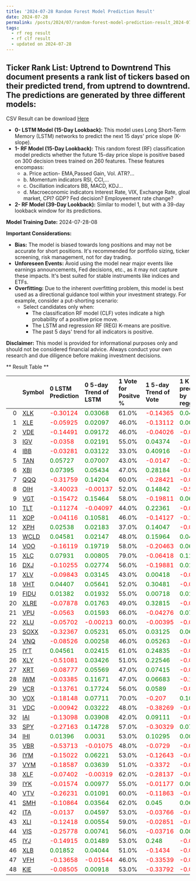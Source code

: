 ```yaml
---
title: '2024-07-28 Random Forest Model Prediction Result'
date: 2024-07-28
permalink: /posts/2024/07/random-forest-model-prediction-result_2024-07-28_08/
tags:
  - rf reg result
  - rf clf result
  - updated on 2024-07-28
---
```

## Ticker Rank List: Uptrend to Downtrend This document presents a rank list of tickers based on their predicted trend, from uptrend to downtrend. The predictions are generated by three different models:
 CSV Result can be download [ Here ](https://cliffordhu.github.io/images/2024-07-28-random-forest-model-prediction-result_2024-07-28_08.csv) 

* **0- LSTM Model (15-Day Lookback):** This model uses Long Short-Term Memory (LSTM) networks to predict the next 15 days' price slope (K-slope). 
* **1- RF Model (15-Day Lookback):** This random forest (RF) classification model predicts whether the future 15-day price slope is positive based on 300 decision trees trained on 260 features. These features encompass: 
     * a. Price action- EMA,Passed Gain, Vol. ATR?...  
     * b. Momentum indicators  RSI, CCI,...  
     * c. Oscillation indicators  BB, MACD, KDJ... 
     * d. Macroeconomic indicators Interest Rate, VIX, Exchange Rate, gloal market, CPI? GDP? Fed decision? Employeement rate change? 
 * **2- RF Model (39-Day Lookback):** Similar to model 1, but with a 39-day lookback window for its predictions. 

 **Model Training Date:** 2024-07-28-08 
 
 **Important Considerations:** 
 
 * **Bias:** The model is biased towards long positions and may not be accurate for short positions. It's recommended for portfolio sizing, ticker screening, risk management, not for day trading.
 * **Unforeseen Events:** Avoid using the model near major events like earnings announcements, Fed decisions, etc., as it may not capture these impacts. It's best suited for stable instruments like indices and ETFs.
 * **Overfitting:** Due to the inherent overfitting problem, this model is best used as a directional guidance tool within your investment strategy. For example, consider a put-shorting scenario:
     * Select candidates only when: 
         * The classification RF model (CLF) votes indicate a high probability of a positive price move.
         * The LSTM and regression RF (REG) K-means are positive. 
         * The past 5 days' trend for all indicators is positive. 
 
 **Disclaimer:** This model is provided for informational purposes only and should not be considered financial advice. Always conduct your own research and due diligence before making investment decisions.



** Result Table **

</details>

|    | Symbol                                                  | 0 LSTM Prediction                            | 0 5-day Trend of LSTM                        | 1 Vote for Positve %   | 1 5-day Trend of Vote                        | 1 K mean predicted by reggresion             | 1 5-day Trend of K mean                      | 2 Vote for Positve %   | 2 5-day Trend of Vote                        | 2 K mean predicted by reggresion             | 2 5-day Trend of K mean                      |   3 LDA Gain Loss dB |        Total | Sector   |   Rank |   Rank Percent |
|---:|:--------------------------------------------------------|:---------------------------------------------|:---------------------------------------------|:-----------------------|:---------------------------------------------|:---------------------------------------------|:---------------------------------------------|:-----------------------|:---------------------------------------------|:---------------------------------------------|:---------------------------------------------|---------------------:|-------------:|:---------|-------:|---------------:|
|  0 | [XLK](https://finance.yahoo.com/quote/XLK/financials)   | <span style="color: red;"> -0.30124 </span>  | <span style="color: green;"> 0.03068 </span> | 61.0%                  | <span style="color: red;"> -0.14365 </span>  | <span style="color: green;"> 0.04176 </span> | <span style="color: red;"> -0.00373 </span>  | 62.0%                  | <span style="color: red;"> -0.21757 </span>  | <span style="color: green;"> 0.03588 </span> | <span style="color: red;"> -0.01235 </span>  |            13.9939   |  16.007      | ETF      |      1 |           0.98 |
|  1 | [XLE](https://finance.yahoo.com/quote/XLE/financials)   | <span style="color: red;"> -0.05925 </span>  | <span style="color: green;"> 0.02097 </span> | 46.0%                  | <span style="color: red;"> -0.13112 </span>  | <span style="color: green;"> 0.00576 </span> | <span style="color: red;"> -0.00108 </span>  | 41.0%                  | <span style="color: red;"> -0.04736 </span>  | <span style="color: green;"> 0.00717 </span> | <span style="color: red;"> -0.00683 </span>  |            13.0812   |  11.7581     | ETF      |      2 |           0.96 |
|  2 | [VDE](https://finance.yahoo.com/quote/VDE/financials)   | <span style="color: red;"> -0.14491 </span>  | <span style="color: green;"> 0.09172 </span> | 46.0%                  | <span style="color: red;"> -0.04026 </span>  | <span style="color: red;"> -0.00411 </span>  | <span style="color: red;"> -0.00619 </span>  | 42.0%                  | <span style="color: red;"> -0.13756 </span>  | <span style="color: red;"> -0.02682 </span>  | <span style="color: red;"> -0.00852 </span>  |            12.5453   |  11.1632     | ETF      |      3 |           0.94 |
|  3 | [IGV](https://finance.yahoo.com/quote/IGV/financials)   | <span style="color: red;"> -0.0358 </span>   | <span style="color: green;"> 0.02191 </span> | 55.0%                  | <span style="color: green;"> 0.04374 </span> | <span style="color: red;"> -0.00519 </span>  | <span style="color: red;"> -0.00238 </span>  | 48.0%                  | <span style="color: red;"> -0.10893 </span>  | <span style="color: green;"> 0.00209 </span> | <span style="color: red;"> -0.0015 </span>   |            10.6614   |  10.9133     | ETF      |      4 |           0.92 |
|  4 | [IBB](https://finance.yahoo.com/quote/IBB/financials)   | <span style="color: red;"> -0.03281 </span>  | <span style="color: green;"> 0.03122 </span> | 33.0%                  | <span style="color: green;"> 0.40916 </span> | <span style="color: red;"> -0.01974 </span>  | <span style="color: green;"> 0.0064 </span>  | 40.0%                  | <span style="color: green;"> 0.40676 </span> | <span style="color: red;"> -0.00716 </span>  | <span style="color: green;"> 0.02179 </span> |            13.524    |  10.7888     | ETF      |      5 |           0.9  |
|  5 | [TAN](https://finance.yahoo.com/quote/TAN/financials)   | <span style="color: green;"> 0.05727 </span> | <span style="color: green;"> 0.07007 </span> | 43.0%                  | <span style="color: red;"> -0.0147 </span>   | <span style="color: red;"> -0.11253 </span>  | <span style="color: red;"> -0.01154 </span>  | 45.0%                  | <span style="color: red;"> -0.05877 </span>  | <span style="color: red;"> -0.12574 </span>  | <span style="color: red;"> -0.00615 </span>  |            11.3592   |  10.2226     | ETF      |      6 |           0.88 |
|  6 | [XBI](https://finance.yahoo.com/quote/XBI/financials)   | <span style="color: green;"> 0.07395 </span> | <span style="color: green;"> 0.05434 </span> | 47.0%                  | <span style="color: green;"> 0.28184 </span> | <span style="color: red;"> -0.07336 </span>  | <span style="color: red;"> -0.00131 </span>  | 48.0%                  | <span style="color: green;"> 0.42746 </span> | <span style="color: red;"> -0.06809 </span>  | <span style="color: green;"> 0.00918 </span> |            10.1818   |   9.67909    | ETF      |      7 |           0.86 |
|  7 | [QQQ](https://finance.yahoo.com/quote/QQQ/financials)   | <span style="color: red;"> -0.31759 </span>  | <span style="color: green;"> 0.14204 </span> | 60.0%                  | <span style="color: red;"> -0.28421 </span>  | <span style="color: red;"> -0.00647 </span>  | <span style="color: red;"> -0.02127 </span>  | 62.0%                  | <span style="color: red;"> -0.18963 </span>  | <span style="color: green;"> 0.03455 </span> | <span style="color: red;"> -0.01512 </span>  |             7.20618  |   9.14142    | ETF      |      8 |           0.84 |
|  8 | [OIH](https://finance.yahoo.com/quote/OIH/financials)   | <span style="color: red;"> -3.40023 </span>  | <span style="color: red;"> -0.00137 </span>  | 52.0%                  | <span style="color: green;"> 0.14842 </span> | <span style="color: red;"> -0.58321 </span>  | <span style="color: red;"> -0.11388 </span>  | 55.0%                  | <span style="color: green;"> 0.06041 </span> | <span style="color: red;"> -0.49348 </span>  | <span style="color: red;"> -0.0444 </span>   |            10.849    |   8.1595     | ETF      |      9 |           0.82 |
|  9 | [VGT](https://finance.yahoo.com/quote/VGT/financials)   | <span style="color: red;"> -0.15472 </span>  | <span style="color: green;"> 0.15464 </span> | 58.0%                  | <span style="color: red;"> -0.19811 </span>  | <span style="color: green;"> 0.06175 </span> | <span style="color: red;"> -0.00094 </span>  | 58.0%                  | <span style="color: red;"> -0.13515 </span>  | <span style="color: green;"> 0.06377 </span> | <span style="color: green;"> 0.00524 </span> |             6.5965   |   7.99128    | ETF      |     10 |           0.8  |
| 10 | [TLT](https://finance.yahoo.com/quote/TLT/financials)   | <span style="color: red;"> -0.11274 </span>  | <span style="color: red;"> -0.04097 </span>  | 44.0%                  | <span style="color: green;"> 0.22361 </span> | <span style="color: red;"> -0.0312 </span>   | <span style="color: green;"> 0.00468 </span> | 43.0%                  | <span style="color: green;"> 0.15722 </span> | <span style="color: red;"> -0.02384 </span>  | <span style="color: green;"> 0.00243 </span> |             8.9972   |   7.63234    | ETF      |     11 |           0.78 |
| 11 | [XOP](https://finance.yahoo.com/quote/XOP/financials)   | <span style="color: red;"> -0.04116 </span>  | <span style="color: green;"> 0.10581 </span> | 46.0%                  | <span style="color: red;"> -0.14127 </span>  | <span style="color: red;"> -0.17205 </span>  | <span style="color: green;"> 0.09192 </span> | 49.0%                  | <span style="color: green;"> 0.00577 </span> | <span style="color: red;"> -0.29112 </span>  | <span style="color: green;"> 0.08889 </span> |             6.4321   |   5.862      | ETF      |     12 |           0.76 |
| 12 | [XPH](https://finance.yahoo.com/quote/XPH/financials)   | <span style="color: green;"> 0.02538 </span> | <span style="color: green;"> 0.02183 </span> | 37.0%                  | <span style="color: green;"> 0.14047 </span> | <span style="color: red;"> -0.0183 </span>   | <span style="color: green;"> 0.00689 </span> | 37.0%                  | <span style="color: green;"> 0.09949 </span> | <span style="color: red;"> -0.01268 </span>  | <span style="color: green;"> 0.00781 </span> |             7.72636  |   5.15566    | ETF      |     13 |           0.73 |
| 13 | [WCLD](https://finance.yahoo.com/quote/WCLD/financials) | <span style="color: green;"> 0.04581 </span> | <span style="color: green;"> 0.02147 </span> | 48.0%                  | <span style="color: green;"> 0.15964 </span> | <span style="color: green;"> 0.04178 </span> | <span style="color: red;"> -0.00115 </span>  | 52.0%                  | <span style="color: green;"> 0.18057 </span> | <span style="color: green;"> 0.03634 </span> | <span style="color: green;"> 0.00298 </span> |             4.60294  |   4.70422    | ETF      |     14 |           0.71 |
| 14 | [VOO](https://finance.yahoo.com/quote/VOO/financials)   | <span style="color: red;"> -0.16119 </span>  | <span style="color: green;"> 0.19719 </span> | 58.0%                  | <span style="color: red;"> -0.20463 </span>  | <span style="color: green;"> 0.06359 </span> | <span style="color: green;"> 0.0158 </span>  | 61.0%                  | <span style="color: red;"> -0.2117 </span>   | <span style="color: green;"> 0.09735 </span> | <span style="color: green;"> 0.02245 </span> |             2.7594   |   4.48251    | ETF      |     15 |           0.69 |
| 15 | [XLC](https://finance.yahoo.com/quote/XLC/financials)   | <span style="color: green;"> 0.07931 </span> | <span style="color: green;"> 0.00805 </span> | 79.0%                  | <span style="color: red;"> -0.06418 </span>  | <span style="color: green;"> 0.11741 </span> | <span style="color: green;"> 0.00023 </span> | 74.0%                  | <span style="color: red;"> -0.13147 </span>  | <span style="color: green;"> 0.11558 </span> | <span style="color: green;"> 0.00624 </span> |            -1.61119  |   3.82704    | ETF      |     16 |           0.67 |
| 16 | [DXJ](https://finance.yahoo.com/quote/DXJ/financials)   | <span style="color: red;"> -0.10255 </span>  | <span style="color: green;"> 0.02774 </span> | 56.0%                  | <span style="color: red;"> -0.19881 </span>  | <span style="color: green;"> 0.0199 </span>  | <span style="color: red;"> -0.0019 </span>   | 61.0%                  | <span style="color: red;"> -0.11442 </span>  | <span style="color: green;"> 0.01108 </span> | <span style="color: red;"> -0.00059 </span>  |             1.79334  |   3.36673    | ETF      |     17 |           0.65 |
| 17 | [XLV](https://finance.yahoo.com/quote/XLV/financials)   | <span style="color: red;"> -0.09843 </span>  | <span style="color: green;"> 0.03145 </span> | 43.0%                  | <span style="color: green;"> 0.00418 </span> | <span style="color: red;"> -0.02941 </span>  | <span style="color: green;"> 0.00343 </span> | 51.0%                  | <span style="color: green;"> 0.02032 </span> | <span style="color: red;"> -0.03572 </span>  | <span style="color: green;"> 0.00127 </span> |             3.96716  |   3.33077    | ETF      |     18 |           0.63 |
| 18 | [VHT](https://finance.yahoo.com/quote/VHT/financials)   | <span style="color: green;"> 0.04407 </span> | <span style="color: green;"> 0.05641 </span> | 52.0%                  | <span style="color: green;"> 0.30481 </span> | <span style="color: red;"> -0.03721 </span>  | <span style="color: green;"> 0.00663 </span> | 53.0%                  | <span style="color: green;"> 0.2806 </span>  | <span style="color: red;"> -0.03878 </span>  | <span style="color: green;"> 0.01308 </span> |             2.28585  |   2.82472    | ETF      |     19 |           0.61 |
| 19 | [FIDU](https://finance.yahoo.com/quote/FIDU/financials) | <span style="color: green;"> 0.01382 </span> | <span style="color: green;"> 0.01932 </span> | 55.0%                  | <span style="color: green;"> 0.00718 </span> | <span style="color: green;"> 0.01976 </span> | <span style="color: red;"> -0.00095 </span>  | 55.0%                  | <span style="color: red;"> -0.03865 </span>  | <span style="color: green;"> 0.00877 </span> | <span style="color: red;"> -0.00046 </span>  |             0.767552 |   1.69861    | ETF      |     20 |           0.59 |
| 20 | [XLRE](https://finance.yahoo.com/quote/XLRE/financials) | <span style="color: red;"> -0.07878 </span>  | <span style="color: green;"> 0.01763 </span> | 49.0%                  | <span style="color: green;"> 0.32815 </span> | <span style="color: red;"> -0.03186 </span>  | <span style="color: red;"> -0.01147 </span>  | 52.0%                  | <span style="color: green;"> 0.2554 </span>  | <span style="color: red;"> -0.04387 </span>  | <span style="color: red;"> -0.01353 </span>  |             1.52221  |   1.56567    | ETF      |     21 |           0.57 |
| 21 | [VPU](https://finance.yahoo.com/quote/VPU/financials)   | <span style="color: red;"> -0.0563 </span>   | <span style="color: green;"> 0.01593 </span> | 66.0%                  | <span style="color: red;"> -0.04276 </span>  | <span style="color: green;"> 0.07633 </span> | <span style="color: green;"> 0.0055 </span>  | 65.0%                  | <span style="color: red;"> -0.01104 </span>  | <span style="color: green;"> 0.08646 </span> | <span style="color: red;"> -0.00239 </span>  |            -1.48728  |   1.53425    | ETF      |     22 |           0.55 |
| 22 | [XLU](https://finance.yahoo.com/quote/XLU/financials)   | <span style="color: red;"> -0.05702 </span>  | <span style="color: red;"> -0.00213 </span>  | 60.0%                  | <span style="color: red;"> -0.00395 </span>  | <span style="color: red;"> -0.08797 </span>  | <span style="color: red;"> -0.0197 </span>   | 59.0%                  | <span style="color: red;"> -0.08328 </span>  | <span style="color: red;"> -0.09102 </span>  | <span style="color: red;"> -0.02037 </span>  |            -1.80708  |  -0.00232855 | ETF      |     23 |           0.53 |
| 23 | [SOXX](https://finance.yahoo.com/quote/SOXX/financials) | <span style="color: red;"> -0.32367 </span>  | <span style="color: green;"> 0.05231 </span> | 65.0%                  | <span style="color: green;"> 0.03125 </span> | <span style="color: green;"> 0.06598 </span> | <span style="color: red;"> -0.00047 </span>  | 66.0%                  | <span style="color: red;"> -0.04165 </span>  | <span style="color: green;"> 0.05072 </span> | <span style="color: red;"> -0.00203 </span>  |            -2.81245  |  -0.0197048  | ETF      |     24 |           0.51 |
| 24 | [VNQ](https://finance.yahoo.com/quote/VNQ/financials)   | <span style="color: red;"> -0.08526 </span>  | <span style="color: green;"> 0.00258 </span> | 46.0%                  | <span style="color: green;"> 0.05263 </span> | <span style="color: red;"> -0.0572 </span>   | <span style="color: red;"> -0.00903 </span>  | 48.0%                  | <span style="color: green;"> 0.20705 </span> | <span style="color: red;"> -0.0781 </span>   | <span style="color: red;"> -0.02263 </span>  |             0.203595 |  -0.472272   | ETF      |     25 |           0.49 |
| 25 | [IYT](https://finance.yahoo.com/quote/IYT/financials)   | <span style="color: green;"> 0.04561 </span> | <span style="color: green;"> 0.02415 </span> | 61.0%                  | <span style="color: green;"> 0.24835 </span> | <span style="color: red;"> -0.00391 </span>  | <span style="color: green;"> 0.00027 </span> | 62.0%                  | <span style="color: green;"> 0.15834 </span> | <span style="color: red;"> -0.0096 </span>   | <span style="color: green;"> 0.00035 </span> |            -4.07858  |  -1.71331    | ETF      |     26 |           0.47 |
| 26 | [XLY](https://finance.yahoo.com/quote/XLY/financials)   | <span style="color: red;"> -0.51081 </span>  | <span style="color: green;"> 0.03426 </span> | 51.0%                  | <span style="color: green;"> 0.22546 </span> | <span style="color: red;"> -0.05131 </span>  | <span style="color: green;"> 0.00653 </span> | 49.0%                  | <span style="color: green;"> 0.13367 </span> | <span style="color: red;"> -0.02611 </span>  | <span style="color: green;"> 0.01497 </span> |            -1.51333  |  -2.01948    | ETF      |     27 |           0.45 |
| 27 | [XRT](https://finance.yahoo.com/quote/XRT/financials)   | <span style="color: red;"> -0.08777 </span>  | <span style="color: green;"> 0.05569 </span> | 47.0%                  | <span style="color: green;"> 0.07415 </span> | <span style="color: red;"> -0.02626 </span>  | <span style="color: red;"> -0.00254 </span>  | 47.0%                  | <span style="color: green;"> 0.10649 </span> | <span style="color: red;"> -0.02804 </span>  | <span style="color: red;"> -0.00078 </span>  |            -1.46655  |  -2.09941    | ETF      |     28 |           0.43 |
| 28 | [IWM](https://finance.yahoo.com/quote/IWM/financials)   | <span style="color: red;"> -0.03385 </span>  | <span style="color: green;"> 0.11671 </span> | 47.0%                  | <span style="color: green;"> 0.06683 </span> | <span style="color: red;"> -0.14493 </span>  | <span style="color: red;"> -0.0112 </span>   | 40.0%                  | <span style="color: green;"> 0.03583 </span> | <span style="color: red;"> -0.10781 </span>  | <span style="color: green;"> 0.00839 </span> |            -1.28567  |  -2.61493    | ETF      |     29 |           0.41 |
| 29 | [VCR](https://finance.yahoo.com/quote/VCR/financials)   | <span style="color: red;"> -0.13761 </span>  | <span style="color: green;"> 0.17724 </span> | 56.0%                  | <span style="color: green;"> 0.0589 </span>  | <span style="color: red;"> -0.0715 </span>   | <span style="color: green;"> 0.00723 </span> | 56.0%                  | <span style="color: green;"> 0.07038 </span> | <span style="color: red;"> -0.04226 </span>  | <span style="color: green;"> 0.0051 </span>  |            -4.02058  |  -3.00684    | ETF      |     30 |           0.39 |
| 30 | [VOX](https://finance.yahoo.com/quote/VOX/financials)   | <span style="color: red;"> -0.18148 </span>  | <span style="color: green;"> 0.07711 </span> | 70.0%                  | <span style="color: red;"> -0.207 </span>    | <span style="color: green;"> 0.10225 </span> | <span style="color: red;"> -0.00697 </span>  | 71.0%                  | <span style="color: red;"> -0.08672 </span>  | <span style="color: green;"> 0.12356 </span> | <span style="color: red;"> -0.00946 </span>  |            -7.01264  |  -3.07336    | ETF      |     31 |           0.37 |
| 31 | [VDC](https://finance.yahoo.com/quote/VDC/financials)   | <span style="color: red;"> -0.00942 </span>  | <span style="color: green;"> 0.03222 </span> | 48.0%                  | <span style="color: red;"> -0.38269 </span>  | <span style="color: red;"> -0.01644 </span>  | <span style="color: green;"> 0.00033 </span> | 57.0%                  | <span style="color: red;"> -0.13555 </span>  | <span style="color: red;"> -0.00669 </span>  | <span style="color: green;"> 0.0027 </span>  |            -4.29664  |  -3.81682    | ETF      |     32 |           0.35 |
| 32 | [IAI](https://finance.yahoo.com/quote/IAI/financials)   | <span style="color: red;"> -0.13098 </span>  | <span style="color: green;"> 0.03908 </span> | 42.0%                  | <span style="color: green;"> 0.09111 </span> | <span style="color: red;"> -0.05707 </span>  | <span style="color: red;"> -0.00427 </span>  | 46.0%                  | <span style="color: green;"> 0.17618 </span> | <span style="color: red;"> -0.06196 </span>  | <span style="color: red;"> -0.0018 </span>   |            -2.64395  |  -3.96378    | ETF      |     33 |           0.33 |
| 33 | [SPY](https://finance.yahoo.com/quote/SPY/financials)   | <span style="color: red;"> -0.27163 </span>  | <span style="color: green;"> 0.14728 </span> | 57.0%                  | <span style="color: red;"> -0.30329 </span>  | <span style="color: green;"> 0.07721 </span> | <span style="color: green;"> 0.03671 </span> | 54.0%                  | <span style="color: red;"> -0.30048 </span>  | <span style="color: green;"> 0.05992 </span> | <span style="color: green;"> 0.01569 </span> |            -5.35567  |  -4.5633     | ETF      |     34 |           0.31 |
| 34 | [IHI](https://finance.yahoo.com/quote/IHI/financials)   | <span style="color: green;"> 0.01396 </span> | <span style="color: green;"> 0.0031 </span>  | 53.0%                  | <span style="color: green;"> 0.10295 </span> | <span style="color: green;"> 0.00287 </span> | <span style="color: green;"> 0.00143 </span> | 56.0%                  | <span style="color: green;"> 0.30089 </span> | <span style="color: red;"> -0.01059 </span>  | <span style="color: red;"> -0.00122 </span>  |            -6.64638  |  -5.68708    | ETF      |     35 |           0.29 |
| 35 | [VBR](https://finance.yahoo.com/quote/VBR/financials)   | <span style="color: red;"> -0.53713 </span>  | <span style="color: red;"> -0.01075 </span>  | 48.0%                  | <span style="color: red;"> -0.0729 </span>   | <span style="color: red;"> -0.06119 </span>  | <span style="color: red;"> -0.00988 </span>  | 50.0%                  | <span style="color: red;"> -0.15135 </span>  | <span style="color: red;"> -0.05937 </span>  | <span style="color: red;"> -0.01183 </span>  |            -4.97822  |  -5.73441    | ETF      |     36 |           0.27 |
| 36 | [IYM](https://finance.yahoo.com/quote/IYM/financials)   | <span style="color: red;"> -0.15022 </span>  | <span style="color: green;"> 0.06221 </span> | 53.0%                  | <span style="color: red;"> -0.12643 </span>  | <span style="color: red;"> -0.04383 </span>  | <span style="color: red;"> -0.00977 </span>  | 56.0%                  | <span style="color: red;"> -0.1246 </span>   | <span style="color: red;"> -0.03162 </span>  | <span style="color: red;"> -0.01368 </span>  |            -7.47715  |  -6.79795    | ETF      |     37 |           0.24 |
| 37 | [VYM](https://finance.yahoo.com/quote/VYM/financials)   | <span style="color: red;"> -0.18587 </span>  | <span style="color: green;"> 0.03639 </span> | 51.0%                  | <span style="color: red;"> -0.3372 </span>   | <span style="color: red;"> -0.02294 </span>  | <span style="color: red;"> -0.00242 </span>  | 50.0%                  | <span style="color: red;"> -0.25145 </span>  | <span style="color: red;"> -0.00935 </span>  | <span style="color: red;"> -0.00066 </span>  |            -7.16698  |  -7.21548    | ETF      |     38 |           0.22 |
| 38 | [XLF](https://finance.yahoo.com/quote/XLF/financials)   | <span style="color: red;"> -0.07402 </span>  | <span style="color: red;"> -0.00319 </span>  | 62.0%                  | <span style="color: red;"> -0.28137 </span>  | <span style="color: red;"> -0.0181 </span>   | <span style="color: green;"> 0.00219 </span> | 63.0%                  | <span style="color: red;"> -0.25467 </span>  | <span style="color: red;"> -0.02238 </span>  | <span style="color: red;"> -0.00178 </span>  |           -10.0851   |  -7.58142    | ETF      |     39 |           0.2  |
| 39 | [IYK](https://finance.yahoo.com/quote/IYK/financials)   | <span style="color: red;"> -0.01574 </span>  | <span style="color: green;"> 0.00977 </span> | 55.0%                  | <span style="color: red;"> -0.01177 </span>  | <span style="color: green;"> 0.00048 </span> | <span style="color: red;"> -0.00247 </span>  | 56.0%                  | <span style="color: red;"> -0.0687 </span>   | <span style="color: red;"> -0.00541 </span>  | <span style="color: red;"> -0.00287 </span>  |            -8.87727  |  -7.77371    | ETF      |     40 |           0.18 |
| 40 | [VTV](https://finance.yahoo.com/quote/VTV/financials)   | <span style="color: red;"> -0.26231 </span>  | <span style="color: green;"> 0.01091 </span> | 60.0%                  | <span style="color: red;"> -0.11863 </span>  | <span style="color: red;"> -0.01831 </span>  | <span style="color: green;"> 0.00319 </span> | 57.0%                  | <span style="color: red;"> -0.2294 </span>   | <span style="color: red;"> -0.0014 </span>   | <span style="color: green;"> 0.00059 </span> |            -9.50439  |  -8.08714    | ETF      |     41 |           0.16 |
| 41 | [SMH](https://finance.yahoo.com/quote/SMH/financials)   | <span style="color: red;"> -0.10864 </span>  | <span style="color: green;"> 0.03564 </span> | 62.0%                  | <span style="color: green;"> 0.045 </span>   | <span style="color: green;"> 0.06187 </span> | <span style="color: red;"> -0.0104 </span>   | 62.0%                  | <span style="color: green;"> 0.03303 </span> | <span style="color: green;"> 0.11348 </span> | <span style="color: red;"> -0.00427 </span>  |           -10.9519   |  -8.66269    | ETF      |     42 |           0.14 |
| 42 | [ITA](https://finance.yahoo.com/quote/ITA/financials)   | <span style="color: red;"> -0.0137 </span>   | <span style="color: green;"> 0.04597 </span> | 53.0%                  | <span style="color: red;"> -0.03766 </span>  | <span style="color: red;"> -0.05328 </span>  | <span style="color: red;"> -0.00649 </span>  | 51.0%                  | <span style="color: green;"> 0.05 </span>    | <span style="color: red;"> -0.0354 </span>   | <span style="color: green;"> 0.00335 </span> |            -9.75097  |  -9.37183    | ETF      |     43 |           0.12 |
| 43 | [XLI](https://finance.yahoo.com/quote/XLI/financials)   | <span style="color: red;"> -0.12418 </span>  | <span style="color: green;"> 0.00554 </span> | 59.0%                  | <span style="color: red;"> -0.02851 </span>  | <span style="color: red;"> -0.00328 </span>  | <span style="color: green;"> 0.00349 </span> | 57.0%                  | <span style="color: green;"> 0.01295 </span> | <span style="color: red;"> -0.0022 </span>   | <span style="color: green;"> 0.00655 </span> |           -11.2222   |  -9.82753    | ETF      |     44 |           0.1  |
| 44 | [VIS](https://finance.yahoo.com/quote/VIS/financials)   | <span style="color: red;"> -0.25778 </span>  | <span style="color: green;"> 0.00741 </span> | 56.0%                  | <span style="color: red;"> -0.03716 </span>  | <span style="color: green;"> 0.00323 </span> | <span style="color: green;"> 0.01424 </span> | 57.0%                  | <span style="color: red;"> -0.02046 </span>  | <span style="color: red;"> -0.0014 </span>   | <span style="color: green;"> 0.0095 </span>  |           -10.9109   |  -9.89622    | ETF      |     45 |           0.08 |
| 45 | [IYJ](https://finance.yahoo.com/quote/IYJ/financials)   | <span style="color: red;"> -0.14915 </span>  | <span style="color: green;"> 0.01489 </span> | 53.0%                  | <span style="color: green;"> 0.248 </span>   | <span style="color: red;"> -0.03338 </span>  | <span style="color: green;"> 0.00368 </span> | 56.0%                  | <span style="color: green;"> 0.26816 </span> | <span style="color: red;"> -0.01316 </span>  | <span style="color: green;"> 0.00404 </span> |           -10.6716   |  -9.92051    | ETF      |     46 |           0.06 |
| 46 | [XLB](https://finance.yahoo.com/quote/XLB/financials)   | <span style="color: green;"> 0.01852 </span> | <span style="color: green;"> 0.04044 </span> | 51.0%                  | <span style="color: red;"> -0.1434 </span>   | <span style="color: red;"> -0.01505 </span>  | <span style="color: green;"> 0.0064 </span>  | 50.0%                  | <span style="color: red;"> -0.08206 </span>  | <span style="color: red;"> -0.01996 </span>  | <span style="color: red;"> -0.0 </span>      |           -10.4046   | -10.3053     | ETF      |     47 |           0.04 |
| 47 | [VFH](https://finance.yahoo.com/quote/VFH/financials)   | <span style="color: red;"> -0.13658 </span>  | <span style="color: red;"> -0.01544 </span>  | 46.0%                  | <span style="color: red;"> -0.33539 </span>  | <span style="color: red;"> -0.06058 </span>  | <span style="color: red;"> -0.00644 </span>  | 50.0%                  | <span style="color: red;"> -0.17855 </span>  | <span style="color: red;"> -0.04511 </span>  | <span style="color: red;"> -0.00365 </span>  |           -13.4091   | -13.9673     | ETF      |     48 |           0.02 |
| 48 | [KIE](https://finance.yahoo.com/quote/KIE/financials)   | <span style="color: red;"> -0.08505 </span>  | <span style="color: green;"> 0.00918 </span> | 53.0%                  | <span style="color: red;"> -0.33792 </span>  | <span style="color: red;"> -0.00842 </span>  | <span style="color: red;"> -0.00143 </span>  | 50.0%                  | <span style="color: red;"> -0.3708 </span>   | <span style="color: red;"> -0.00912 </span>  | <span style="color: red;"> -0.0037 </span>   |           -15.3135   | -15.1083     | ETF      |     49 |           0    |
 </details>

